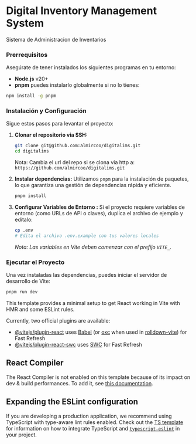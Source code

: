 # Digital Inventory Management System

Sistema de Administracion de Inventarios

### Prerrequisitos

Asegúrate de tener instalados los siguientes programas en tu entorno:

* **Node.js** v20+ 
* **pnpm** puedes instalarlo globalmente si no lo tienes:
```bash
npm install -g pnpm
```

### Instalación y Configuración

Sigue estos pasos para levantar el proyecto:

1.  **Clonar el repositorio via SSH:**
    ```bash
    git clone git@github.com:almircoo/digitalims.git 
    cd digitalims
    ```
    Nota: Cambia el url del repo si se clona via http a: `https://github.com/almircoo/digitalims.git`

2.  **Instalar dependencias:**
    Utilizamos `pnpm` para la instalación de paquetes, lo que garantiza una gestión de dependencias rápida y eficiente.
    ```bash
    pnpm install
    ```

3.  **Configurar Variables de Entorno :**
    Si el proyecto requiere variables de entorno (como URLs de API o claves), duplica el archivo de ejemplo y edítalo:
    ```bash
    cp .env
    # Edita el archivo .env.example con tus valores locales
    ```
    *Nota: Las variables en Vite deben comenzar con el prefijo `VITE_`.*

### Ejecutar el Proyecto

Una vez instaladas las dependencias, puedes iniciar el servidor de desarrollo de Vite:

```bash
pnpm run dev

```

This template provides a minimal setup to get React working in Vite with HMR and some ESLint rules.

Currently, two official plugins are available:

- [@vitejs/plugin-react](https://github.com/vitejs/vite-plugin-react/blob/main/packages/plugin-react) uses [Babel](https://babeljs.io/) (or [oxc](https://oxc.rs) when used in [rolldown-vite](https://vite.dev/guide/rolldown)) for Fast Refresh
- [@vitejs/plugin-react-swc](https://github.com/vitejs/vite-plugin-react/blob/main/packages/plugin-react-swc) uses [SWC](https://swc.rs/) for Fast Refresh

## React Compiler

The React Compiler is not enabled on this template because of its impact on dev & build performances. To add it, see [this documentation](https://react.dev/learn/react-compiler/installation).

## Expanding the ESLint configuration

If you are developing a production application, we recommend using TypeScript with type-aware lint rules enabled. Check out the [TS template](https://github.com/vitejs/vite/tree/main/packages/create-vite/template-react-ts) for information on how to integrate TypeScript and [`typescript-eslint`](https://typescript-eslint.io) in your project.
